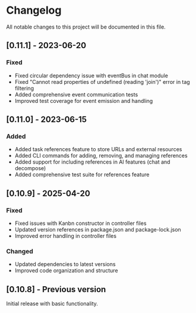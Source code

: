 # Changelog

All notable changes to this project will be documented in this file.

## [0.11.1] - 2023-06-20

### Fixed
- Fixed circular dependency issue with eventBus in chat module
- Fixed "Cannot read properties of undefined (reading 'join')" error in tag filtering
- Added comprehensive event communication tests
- Improved test coverage for event emission and handling

## [0.11.0] - 2023-06-15

### Added
- Added task references feature to store URLs and external resources
- Added CLI commands for adding, removing, and managing references
- Added support for including references in AI features (chat and decompose)
- Added comprehensive test suite for references feature

## [0.10.9] - 2025-04-20

### Fixed
- Fixed issues with Kanbn constructor in controller files
- Updated version references in package.json and package-lock.json
- Improved error handling in controller files

### Changed
- Updated dependencies to latest versions
- Improved code organization and structure

## [0.10.8] - Previous version

Initial release with basic functionality.
